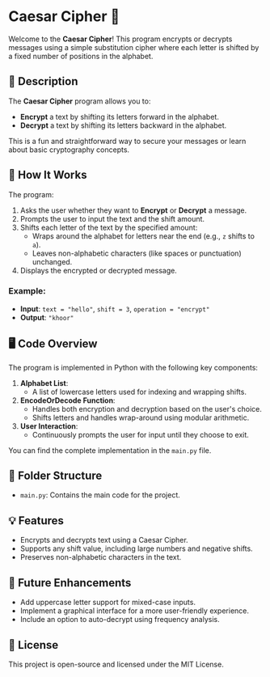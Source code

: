 # Caesar Cipher 🔐

Welcome to the **Caesar Cipher**! This program encrypts or decrypts messages using a simple substitution cipher where each letter is shifted by a fixed number of positions in the alphabet.

## 📝 Description

The **Caesar Cipher** program allows you to:
- **Encrypt** a text by shifting its letters forward in the alphabet.
- **Decrypt** a text by shifting its letters backward in the alphabet.

This is a fun and straightforward way to secure your messages or learn about basic cryptography concepts.

## 🚀 How It Works

The program:
1. Asks the user whether they want to **Encrypt** or **Decrypt** a message.
2. Prompts the user to input the text and the shift amount.
3. Shifts each letter of the text by the specified amount:
   - Wraps around the alphabet for letters near the end (e.g., `z` shifts to `a`).
   - Leaves non-alphabetic characters (like spaces or punctuation) unchanged.
4. Displays the encrypted or decrypted message.

### Example:
- **Input**: `text = "hello"`, `shift = 3`, `operation = "encrypt"`
- **Output**: `"khoor"`

## 🖥️ Code Overview

The program is implemented in Python with the following key components:

1. **Alphabet List**:
   - A list of lowercase letters used for indexing and wrapping shifts.
2. **EncodeOrDecode Function**:
   - Handles both encryption and decryption based on the user's choice.
   - Shifts letters and handles wrap-around using modular arithmetic.
3. **User Interaction**:
   - Continuously prompts the user for input until they choose to exit.

You can find the complete implementation in the `main.py` file.

## 📂 Folder Structure

- `main.py`: Contains the main code for the project.

## 💡 Features

- Encrypts and decrypts text using a Caesar Cipher.
- Supports any shift value, including large numbers and negative shifts.
- Preserves non-alphabetic characters in the text.

## 🌟 Future Enhancements

- Add uppercase letter support for mixed-case inputs.
- Implement a graphical interface for a more user-friendly experience.
- Include an option to auto-decrypt using frequency analysis.

## 📜 License

This project is open-source and licensed under the MIT License.
